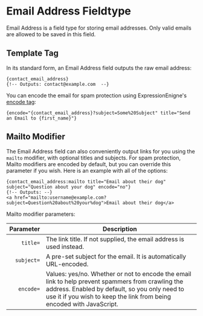 <!--
    This source file is part of the open source project
    ExpressionEngine User Guide (https://github.com/ExpressionEngine/ExpressionEngine-User-Guide)

    @link      https://expressionengine.com/
    @copyright Copyright (c) 2003-2020, Packet Tide, LLC (https://ellislab.com)
    @license   https://expressionengine.com/license Licensed under Apache License, Version 2.0
-->

# Email Address Fieldtype

Email Address is a field type for storing email addresses. Only valid emails are allowed to be saved in this field.

## Template Tag

In its standard form, an Email Address field outputs the raw email address:

    {contact_email_address}
    {!-- Outputs: contact@example.com  --}

You can encode the email for spam protection using ExpressionEnigne's [encode tag](templates/globals/single-variables.md#encode):

    {encode="{contact_email_address}?subject=Some%20Subject" title="Send an Email to {first_name}"}

## Mailto Modifier

The Email Address field can also conveniently output links for you using the `mailto` modifier, with optional titles and subjects. For spam protection, Mailto modifiers are encoded by default, but you can override this parameter if you wish. Here is an example with all of the options:

    {contact_email_address:mailto title="Email about their dog" subject="Question about your dog" encode="no"}
    {!-- Outputs: --}
    <a href="mailto:username@example.com?subject=Question%20about%20your%dog">Email about their dog</a>

Mailto modifier parameters:

|Parameter|Description|
|-:|-|
|`title=`|The link title. If not supplied, the email address is used instead.|
|`subject=`|A pre-set subject for the email. It is automatically URL-encoded.|
|`encode=`|Values: yes/no. Whether or not to encode the email link to help prevent spammers from crawling the address. Enabled by default, so you only need to use it if you wish to keep the link from being encoded with JavaScript.|
